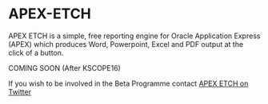 # APEX-ETCH

APEX ETCH is a simple, free reporting engine for Oracle Application Express (APEX) which produces Word, Powerpoint, Excel and PDF output at the click of a button.

COMING SOON (After KSCOPE16)

If you wish to be involved in the Beta Programme contact [APEX ETCH on Twitter](https://twitter.com/apexetch) 
